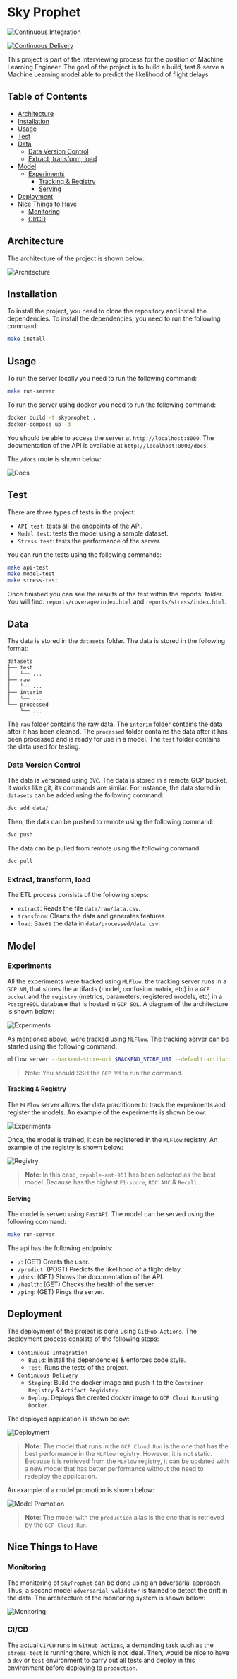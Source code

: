 # Sky Prophet <!-- omit in toc -->

[![Continuous Integration](https://github.com/UribeAlejandro/SkyProphet/actions/workflows/ci.yml/badge.svg)](https://github.com/UribeAlejandro/SkyProphet/actions/workflows/ci.yml)

[![Continuous Delivery](https://github.com/UribeAlejandro/SkyProphet/actions/workflows/cd.yml/badge.svg)](https://github.com/UribeAlejandro/SkyProphet/actions/workflows/cd.yml)

This project is part of the interviewing process for the position of Machine Learning Engineer. The goal of the project is to build a build, test & serve a Machine Learning model able to predict the likelihood of flight delays.

## Table of Contents <!-- omit in toc -->

- [Architecture](#architecture)
- [Installation](#installation)
- [Usage](#usage)
- [Test](#test)
- [Data](#data)
  - [Data Version Control](#data-version-control)
  - [Extract, transform, load](#extract-transform-load)
- [Model](#model)
  - [Experiments](#experiments)
    - [Tracking \& Registry](#tracking--registry)
    - [Serving](#serving)
- [Deployment](#deployment)
- [Nice Things to Have](#nice-things-to-have)
  - [Monitoring](#monitoring)
  - [CI/CD](#cicd)

## Architecture

The architecture of the project is shown below:

![Architecture](img/SkyProphet-Architecture.drawio.svg)


## Installation

To install the project, you need to clone the repository and install the dependencies. To install the dependencies, you need to run the following command:

```bash
make install
```

## Usage

To run the server locally you need to run the following command:

```bash
make run-server
```

To run the server using docker you need to run the following command:

```bash
docker build -t skyprophet .
docker-compose up -d
```

You should be able to access the server at `http://localhost:8000`. The documentation of the API is available at `http://localhost:8000/docs`.

The `/docs` route is shown below:

![Docs](img/FastAPI-Docs.png)

## Test

There are three types of tests in the project:
- `API test`: tests all the endpoints of the API.
- `Model test`: tests the model using a sample dataset.
- `Stress test`: tests the performance of the server.

You can run the tests using the following commands:

```bash
make api-test
make model-test
make stress-test
```

Once finished you can see the results of the test within the reports' folder. You will find: `reports/coverage/index.html` and `reports/stress/index.html`.

## Data

The data is stored in the `datasets` folder. The data is stored in the following format:

```
datasets
├── test
│   └── ...
├── raw
│   └── ...
├── interim
│   └── ...
└── processed
    └── ...
```

The `raw` folder contains the raw data. The `interim` folder contains the data after it has been cleaned. The `processed` folder contains the data after it has been processed and is ready for use in a model. The `test` folder contains the data used for testing.


### Data Version Control

The data is versioned using `DVC`. The data is stored in a remote GCP bucket. It works like git, its commands are similar. For instance, the data stored in `datasets` can be added using the following command:

```bash
dvc add data/
```

Then, the data can be pushed to remote using the following command:

```bash
dvc push
```

The data can be pulled from remote using the following command:

```bash
dvc pull
```

### Extract, transform, load

The ETL process consists of the following steps:

- `extract`: Reads the file `data/raw/data.csv`.
- `transform`: Cleans the data and generates features.
- `load`: Saves the data in `data/processed/data.csv`.

## Model

### Experiments

All the experiments were tracked using `MLFlow`, the tracking server runs in a `GCP VM`, that stores the artifacts (model, confusion matrix, etc) in a `GCP bucket` and the `registry` (metrics, parameters, registered models, etc) in a `PostgreSQL` database that is hosted in `GCP SQL`. A diagram of the architecture is shown below:

![Experiments](img/SkyProphet-Experiments.drawio.svg)

As mentioned above, were tracked using `MLFlow`. The tracking server can be started using the following command:

```bash
mlflow server --backend-store-uri $BACKEND_STORE_URI --default-artifact-root $DEFAULT_ARTIFACT_ROOT  --host 0.0.0 --port 5000
```

> Note: You should SSH the `GCP VM` to run the command.

#### Tracking & Registry

The `MLFlow` server allows the data practitioner to track the experiments and register the models. An example of the experiments is shown below:

![Experiments](img/Experiments.png)

Once, the model is trained, it can be registered in the `MLFlow` registry. An example of the registry is shown below:

![Registry](img/Registry.gif)

> **Note**: In this case, `capable-ant-951` has been selected as the best model. Because has the highest `F1-score`, `ROC AUC` & `Recall` .


#### Serving

The model is served using `FastAPI`. The model can be served using the following command:

```bash
make run-server
```

The api has the following endpoints:

- `/`: (GET) Greets the user.
- `/predict`: (POST) Predicts the likelihood of a flight delay.
- `/docs`: (GET) Shows the documentation of the API.
- `/health`: (GET) Checks the health of the server.
- `/ping`: (GET) Pings the server.

## Deployment

The deployment of the project is done using `GitHub Actions`. The deployment process consists of the following steps:

- `Continuous Integration`
  - `Build`: Install the dependencies & enforces code style.
  - `Test`: Runs the tests of the project.
- `Continuous Delivery`
  - `Staging`: Build the docker image and push it to the `Container Registry` & `Artifact Regidstry`.
  - `Deploy`: Deploys the created docker image to `GCP Cloud Run` using `Docker`.

The deployed application is shown below:

![Deployment](img/SkyProphet-Deployment.drawio.svg)

> **Note:** The model that runs in the `GCP Cloud Run` is the one that has the best performance in the `MLFlow` registry. However, it is not static. Because it is retrieved from the `MLFlow` registry, it can be updated with a new model that has better performance without the need to redeploy the application.

An example of a model promotion is shown below:

![Model Promotion](img/Model-Promoted.png)

> **Note**: The model with the `production` alias is the one that is retrieved by the `GCP Cloud Run`.

## Nice Things to Have

### Monitoring

The monitoring of `SkyProphet` can be done using an adversarial approach. Thus, a second model `adversarial validator` is trained to detect the drift in the data. The architecture of the monitoring system is shown below:

![Monitoring](img/SkyProphet-Monitoring.drawio.svg)

### CI/CD

The actual `CI/CD` runs in `GitHub Actions`, a demanding task such as the `stress-test` is running there, which is not ideal. Then, would be nice to have a `dev` or `test` environment to carry out all tests and deploy in this environment before deploying to `production`.
